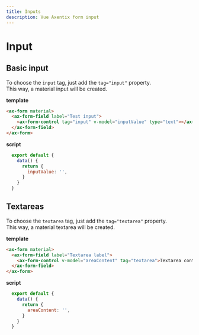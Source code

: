 ```yaml
---
title: Inputs
description: Vue Axentix form input
---
```


# Input

## Basic input

To choose the `input` tag, just add the `tag="input"` property.  
This way, a material input will be created.

<template>
  <ax-form material>
    <ax-form-field label="Test input">
      <ax-form-control tag="input" v-model="inputValue" type="text"></ax-form-control>
    </ax-form-field>
  </ax-form>
</template>

**template**

```html
<ax-form material>
  <ax-form-field label="Test input">
    <ax-form-control tag="input" v-model="inputValue" type="text"></ax-form-control>
  </ax-form-field>
</ax-form>
```

**script**

```js
  export default {
    data() {
      return {
        inputValue: '',
      }
    }
  }
```

## Textareas

To choose the `textarea` tag, just add the `tag="textarea"` property.  
This way, a material textarea will be created.

<template>
  <ax-form material>
    <ax-form-field label="Textarea label">
      <ax-form-control v-model="areaContent" tag="textarea"></ax-form-control>
    </ax-form-field>
  </ax-form>
</template>

**template**

```html
<ax-form material>
  <ax-form-field label="Textarea label">
    <ax-form-control v-model="areaContent" tag="textarea">Textarea content</ax-form-control>
  </ax-form-field>
</ax-form>
```

**script**

```js
  export default {
    data() {
      return {
        areaContent: '',
      }
    }
  }
```

<script>
  export default {
    data() {
      return {
        inputValue: '',
        areaContent: 'dsaw'
      }
    },
  }
</script>
